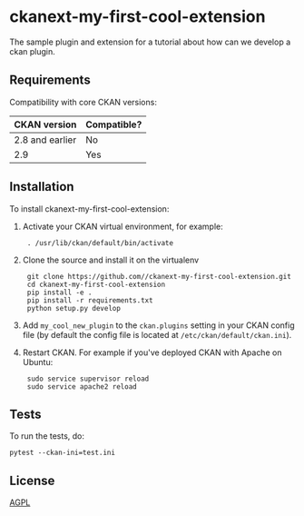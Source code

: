# ckanext-my-first-cool-extension

The sample plugin and extension for a tutorial about how can we develop a ckan plugin.


## Requirements

Compatibility with core CKAN versions:

| CKAN version    | Compatible?   |
| --------------- | ------------- |
| 2.8 and earlier | No    |
| 2.9             | Yes    |


## Installation


To install ckanext-my-first-cool-extension:

1. Activate your CKAN virtual environment, for example:

        . /usr/lib/ckan/default/bin/activate

2. Clone the source and install it on the virtualenv

        git clone https://github.com//ckanext-my-first-cool-extension.git
        cd ckanext-my-first-cool-extension
        pip install -e .
        pip install -r requirements.txt
        python setup.py develop

3. Add `my_cool_new_plugin` to the `ckan.plugins` setting in your CKAN
   config file (by default the config file is located at
   `/etc/ckan/default/ckan.ini`).

4. Restart CKAN. For example if you've deployed CKAN with Apache on Ubuntu:

        sudo service supervisor reload
        sudo service apache2 reload


## Tests

To run the tests, do:

    pytest --ckan-ini=test.ini


## License

[AGPL](https://www.gnu.org/licenses/agpl-3.0.en.html)
